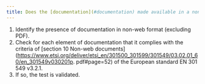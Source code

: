 ```yaml
---
title: Does the [documentation](#documentation) made available in a non-web format (excluding PDF) comply with the criteria of [section 10 Non-web documents](https://www.etsi.org/deliver /etsi_en/301500_301599/301549/03.02.01_60/en_301549v030201p.pdf#page=52) of the European standard EN 301 549 v3.2.1?
---
```


1. Identify the presence of documentation in non-web format (excluding PDF).
2. Check for each element of documentation that it complies with the criteria of [section 10 Non-web documents](https://www.etsi.org/deliver/etsi_en/301500_301599/301549/03.02.01_60/en_301549v030201p. pdf#page=52) of the European standard EN 301 549 v3.2.1.
3. If so, the test is validated.
